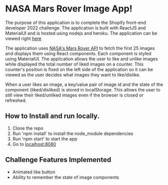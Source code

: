 # NASA Mars Rover Image App!

The purpose of this application is to complete the Shopify front-end developer 2022 challenge.
The application is built with ReactJS and MaterialUI and is hosted using nodejs and heroku.
The application can be viewed right [here](https://nasa-rover-image-feed.herokuapp.com/)

The application uses [NASA's Mars Rover API](https://api.nasa.gov/) to fetch the first 25 images and displays
them using React components. Each component is styled using MaterialUI. The application allows the user to like and unlike
images while displayed the total number of liked images on a counter. This counter's position is fixed on the left side of 
the application so it can be viewed as the user decides what images they want to like/dislike. 

When a user likes an image, a key/value pair of image id and the state of the component (liked/disliked) is stored in localStorage.
This allows the user to still view their liked/unliked images even if the browser is closed or refreshed.

## How to Install and run locally.

1. Clone the repo
2. Run 'npm install' to install the node_module dependencies 
3. Run 'npm start' to start the app
4. Go to [localhost:8080](http://localhost:8080/) 

## Challenge Features Implemented
- Animated like button
- Ability to remember the state of image components


